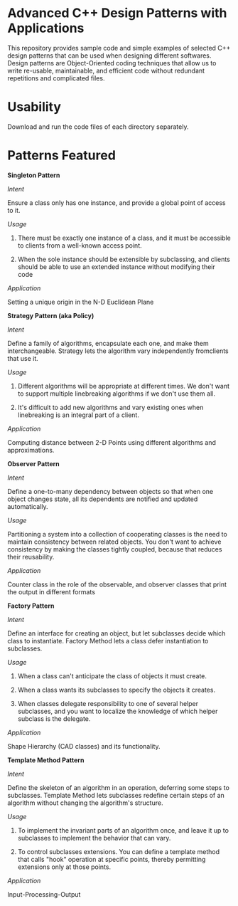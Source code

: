 # Advanced C++ Design Patterns with Applications

This repository provides sample code and simple examples of selected C++ design patterns that can be used when designing different softwares. Design patterns are Object-Oriented coding techniques that allow us to write re-usable, maintainable, and efficient code without redundant repetitions and complicated files. 

# Usability

Download and run the code files of each directory separately.

# Patterns Featured

**Singleton Pattern**

*Intent*

Ensure a class only has one instance, and provide a global point of access to it.

*Usage*

1) There must be exactly one instance of a class, and it must be accessible to clients from a well-known access point.

2) When the sole instance should be extensible by subclassing, and clients should be able to use an extended instance without modifying their code

*Application*

Setting a unique origin in the N-D Euclidean Plane



**Strategy Pattern (aka Policy)** 

*Intent*

Define a family of algorithms, encapsulate each one, and make them interchangeable. Strategy lets the algorithm vary independently fromclients that use it.

*Usage*

 1) Different algorithms will be appropriate at different times. We don't want to support multiple linebreaking algorithms if we don't use them all. 
 
 2) It's difficult to add new algorithms and vary existing ones when linebreaking is an integral part of a client. 

*Application*

Computing distance between 2-D Points using different algorithms and approximations.



**Observer Pattern**

*Intent*

Define a one-to-many dependency between objects so that when one object changes state, all its dependents are notified and updated automatically. 

*Usage*

Partitioning a system into a collection of cooperating classes is the need to maintain consistency between related objects. You don't want to achieve consistency by making the classes tightly coupled, because that reduces their reusability.
 
 
*Application*

Counter class in the role of the observable, and observer classes that print the output in different formats



**Factory Pattern**
 
*Intent*

Define an interface for creating an object, but let subclasses decide which class to instantiate. Factory Method lets a class defer instantiation to subclasses. 

*Usage*

1) When a class can't anticipate the class of objects it must create. 

2) When a class wants its subclasses to specify the objects it creates. 

3) When classes delegate responsibility to one of several helper subclasses, and you want to localize the knowledge of which helper subclass is the delegate. 

*Application*

Shape Hierarchy (CAD classes) and its functionality.



**Template Method Pattern**

*Intent*

Define the skeleton of an algorithm in an operation, deferring some steps to subclasses. Template Method lets subclasses redefine certain steps of an algorithm without changing the algorithm's structure.

*Usage*

1) To implement the invariant parts of an algorithm once, and leave it up to subclasses to implement the behavior that can vary.

2) To control subclasses extensions. You can define a template method that calls "hook" operation at specific points, thereby permitting extensions only at those points. 

*Application*

Input-Processing-Output


